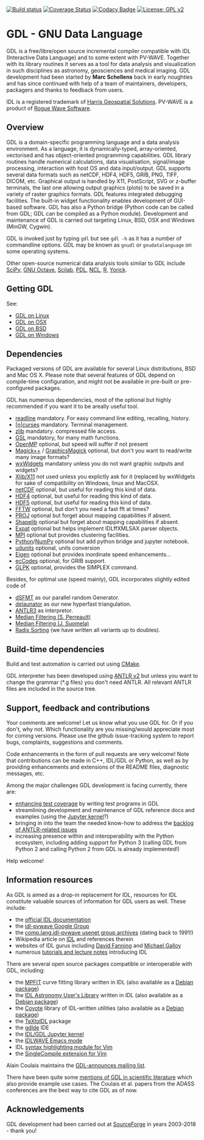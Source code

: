 [![Build status](https://github.com/gnudatalanguage/gdl/workflows/build/badge.svg)](https://github.com/gnudatalanguage/gdl/actions)
[![Coverage Status](https://img.shields.io/codecov/c/github/gnudatalanguage/gdl/master.svg)](https://codecov.io/github/gnudatalanguage/gdl?branch=master)
[![Codacy Badge](https://api.codacy.com/project/badge/Grade/e5de1c1571c649279dad18d5d8590789)](https://www.codacy.com/app/slayoo/gdl?utm_source=github.com&amp;utm_medium=referral&amp;utm_content=gnudatalanguage/gdl&amp;utm_campaign=Badge_Grade)
[![License: GPL v2](https://img.shields.io/badge/License-GPL%20v2-blue.svg)](https://www.gnu.org/licenses/old-licenses/gpl-2.0.en.html)

GDL - GNU Data Language
=======================

GDL is a free/libre/open source incremental compiler compatible with IDL (Interactive Data Language) and to some extent with PV-WAVE. 
Together with its library routines it serves as a tool for data analysis and visualization in such disciplines 
as astronomy, geosciences and medical imaging. 
GDL development had been started by **Marc Schellens** back in early noughties and has since continued 
with help of a team of maintainers, developers, packagers and thanks to feedback from users.

IDL is a registered trademark of [Harris Geospatial Solutions](https://www.harrisgeospatial.com).
PV-WAVE is a product of [Rogue Wave Software](https://www.roguewave.com).

Overview
--------

GDL is a domain-specific programming language and a data analysis environment.
As a language, it is dynamically-typed, array-oriented, vectorised and has 
object-oriented programming capabilities. 
GDL library routines handle numerical calculations, data visualisation, signal/image processing, 
interaction with host OS and data input/output. 
GDL supports several data formats such as netCDF, HDF4, HDF5, GRIB, PNG, TIFF, DICOM, etc. 
Graphical output is handled by X11, PostScript, SVG or z-buffer terminals, the last one allowing 
output graphics (plots) to be saved in a variety of raster graphics formats. 
GDL features integrated debugging facilities. 
The built-in widget functionality enables development of GUI-based software.
GDL has also a Python bridge (Python code can be called from GDL; GDL can be compiled as a Python module). 
Development and maintenance of GDL is carried out targeting Linux, BSD, OSX and Windows (MinGW, Cygwin).

GDL is invoked just by typing `gdl` but see `gdl -h` as it has a number of commandline options.
GDL may be known as `gnudl` or `gnudatalanguage` on some operating systems.

Other open-source numerical data analysis tools similar to GDL include
[SciPy](http://www.scipy.org/),
[GNU Octave](http://www.gnu.org/software/octave/),
[Scilab](http://www.scilab.org/),
[PDL](http://pdl.perl.org/),
[NCL](http://www.ncl.ucar.edu/),
[R](http://www.r-project.org/),
[Yorick](http://yorick.sourceforge.net/).

Getting GDL
-------------------------------------

See:
- [GDL on Linux](https://github.com/gnudatalanguage/gdl/wiki/GDL-on-Linux)
- [GDL on OSX](https://github.com/gnudatalanguage/gdl/wiki/GDL-on-OSX)
- [GDL on BSD](https://github.com/gnudatalanguage/gdl/wiki/GDL-on-BSD)
- [GDL on Windows](https://github.com/gnudatalanguage/gdl/wiki/GDL-on-Windows)

Dependencies 
-------------------------------------

Packaged versions of GDL are available for several Linux distributions, BSD and Mac OS X. 
Please note that several features of GDL depend on compile-time configuration, and might not 
be available in pre-built or pre-configured packages. 

GDL has numerous dependencies, most of the optional but highly recommended if you want it to be areally useful tool.
- [readline](https://tiswww.cwru.edu/php/chet/readline/rltop.html) mandatory. For easy command line editing, recalling, history. 
- [\[n\]curses](https://www.gnu.org/software/ncurses/) mandatory. Terminal management.
- [zlib](https://zlib.net/) mandatory. compressed file access.
- [GSL](https://www.gnu.org/software/gsl/) mandatory, for many math functions.
- [OpenMP](http://www.openmp.org/) optional, but speed will suffer if not present
- [Magick++](https://imagemagick.org/) / [GraphicsMagick](http://graphicsmagick.org/) optional, but don't you want to read/write many image formats?
- [wxWidgets](https://www.wxwidgets.org/) mandatory unless you do not want graphic outputs and widgets?
- [Xlib/X11](https://sourceforge.net/projects/libx11/) not used unless you explictly ask for it (replaced by wxWidgets for sake of compatibility on Windows, linux and MacOSX. 
- [netCDF](https://www.unidata.ucar.edu/software/netcdf/) optional, but useful for reading this kind of data.
- [HDF4](https://support.hdfgroup.org/products/hdf4/)  optional, but useful for reading this kind of data.
- [HDF5](https://support.hdfgroup.org/HDF5/)   optional, but useful for reading this kind of data.
- [FFTW](http://www.fftw.org/) optional, but don't you need a fast fft at times?
- [PROJ](http://proj.org/) optional but forget about mapping capabilities if absent.
- [Shapelib](http://shapelib.maptools.org/) optional but forget about mapping capabilities if absent.
- [Expat](https://libexpat.github.io/) optional but helps implement IDLffXMLSAX parser objects. 
- [MPI](https://en.wikipedia.org/wiki/Message_Passing_Interface) optional but provides clustering facilities.
- [Python](https://www.python.org/)/[NumPy](http://www.numpy.org/) optional but add python bridge and jupyter notebook.
- [udunits](https://www.unidata.ucar.edu/software/udunits/) optional, units conversion
- [Eigen](https://eigen.tuxfamily.org/) optional but provides inordinate speed enhancements...
- [ecCodes](https://software.ecmwf.int/wiki/display/ECC/ecCodes+Home) optional, for GRIB support.
- [GLPK](https://www.gnu.org/software/glpk/) optional, provides the SIMPLEX command.

Besides, for optimal use (speed mainly), GDL incorporates slightly edited code of
- [dSFMT](http://www.math.sci.hiroshima-u.ac.jp/~m-mat/MT/SFMT) as our parallel random Generator.
- [delaunator](https://github.com/mapbox/delaunator) as our new hyperfast triangulation.
- [ANTLR3](https://www.antlr3.org/) as interpretor.
- [Median Filtering (S. Perreault)](http://nomis80.org/ctmf.html )
- [Median Filtering (J. Suomela)](http://users.ics.aalto.fi/suomela)
- [Radix Sorting](https://github.com/Pierre-Terdiman/RadixRedux) (we have written all variants up to doubles).

Build-time dependencies
-----------------------

Build and test automation is carried out using [CMake](http://cmake.org/).

GDL interpreter has been developed using [ANTLR v2](http://www.antlr2.org) but unless you want 
to change the grammar (\*.g files) you don't need ANTLR. 
All relevant ANTLR files are included in the source tree.

Support, feedback and contributions
-----------------------------------

Your comments are welcome! Let us know what you use GDL for. Or if you don't, why not. 
Which functionality are you missing/would appreciate most for coming versions. 
Please use the github issue-tracking system to report 
bugs, complaints, suggestions and comments.

Code enhancements in the form of pull requests are very welcome!
Note that contributions can be made in C++, IDL/GDL or Python, as well as
by providing enhancements and extensions of the README files, diagnostic messages, etc.

Among the major challenges GDL development is facing currently, there are:
- [enhancing test coverage](https://codecov.io/github/gnudatalanguage/gdl?branch=master) by writing test programs in GDL
- streamlining development and maintenance of GDL reference docs and examples (using the [Jupyter kernel](https://github.com/gnudatalanguage/idl_kernel)?)
- bringing in into the team the needed know-how to address the [backlog of ANTLR-related issues](https://github.com/gnudatalanguage/gdl/labels/antlr)
- increasing presence within and interoperability with the Python ecosystem, including adding support for Python 3 (calling GDL from Python 2 and calling Python 2 from GDL is already implemented!)

Help welcome!

Information resources
---------------------

As GDL is aimed as a drop-in replacement for IDL,
resources for IDL constitute valuable sources of information for GDL users as well.
These include:
- the [official IDL documentation](https://www.harrisgeospatial.com/docs/)
- the [idl-pvwave Google Group](https://groups.google.com/forum/#!forum/idl-pvwave)
- the [comp.lang.idl-pvwave usenet group archives](http://www.idlcoyote.com/comp.lang.idl-pvwave/) (dating back to 1991!)
- Wikipedia article on [IDL](https://en.wikipedia.org/wiki/IDL_\(programming_language\)) and references therein
- websites of IDL gurus including [David Fanning](http://www.idlcoyote.com/) and [Michael Galloy](http://michaelgalloy.com/)
- numerous [tutorials and lecture notes](https://www.google.com/search?q=interactive+data+language) introducing IDL

There are several open source packages compatible or interoperable with GDL, including:
- the [MPFIT](https://pages.physics.wisc.edu/~craigm/idl/cmpfit.html) curve fitting library written in IDL (also available as a [Debian package](https://packages.debian.org/gdl-mpfit))
- the [IDL Astronomy User's Library](https://idlastro.gsfc.nasa.gov/) written in IDL (also available as a [Debian package](https://packages.debian.org/gdl-idlastro))
- the [Coyote](https://www.idlcoyote.com) library of IDL-written utilities (also available as a [Debian package](https://packages.debian.org/gdl-coyote))
- the [TeXtoIDL](http://physics.mnstate.edu/craig/textoidl/) package 
- the [gdlde](https://github.com/gnudatalanguage/gdlde) IDE
- the [IDL/GDL Jupyter kernel](https://github.com/gnudatalanguage/idl_kernel)
- the [IDLWAVE Emacs mode](https://www.gnu.org/software/emacs/manual/html_mono/idlwave.html)
- IDL [syntax highlighting module for Vim](https://github.com/vim/vim/blob/master/runtime/syntax/idlang.vim)
- the [SingleCompile extension for Vim](https://github.com/vim-scripts/SingleCompile)

Alain Coulais maintains the [GDL-announces mailing list](https://sympa.obspm.fr/wws/info/gdl-announces).

There have been quite some [mentions of GDL in scientific literature](https://scholar.google.com/scholar?q="gnu+data+language") 
which also provide example use cases.
The Coulais et al. papers from the ADASS conferences are the best way to cite GDL as of now.

Acknowledgements
----------------

GDL development had been carried out at [SourceForge](http://sourceforge.net/) in years 2003-2018 - thank you!
